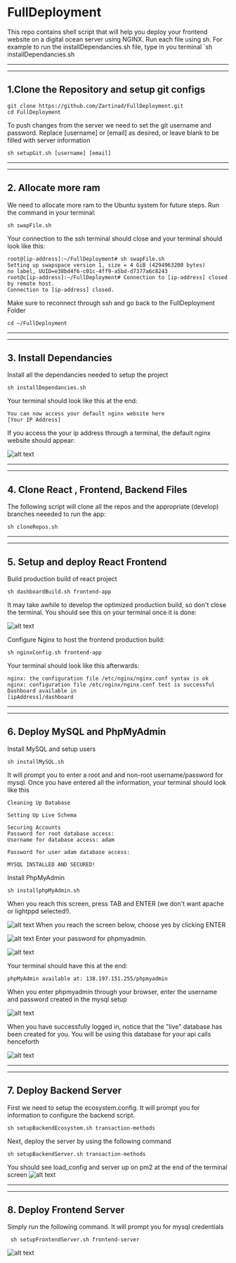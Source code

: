 # FullDeployment
This repo contains shell script that will help you deploy your frontend website on a digital ocean server using NGINX.
Run each file using sh. For example to run the installDependancies.sh file, type in you terminal `sh installDependancies.sh

---
---

## 1.Clone the Repository and setup git configs
```
git clone https://github.com/Zartinad/FullDeployment.git
cd FullDeployment
```
To push changes from the server we need to set the git username and password. Replace [username] or [email] as desired, or leave blank to be filled with server information
```
sh setupGit.sh [username] [email]
```

---
---

## 2. Allocate more ram
We need to allocate more ram to the Ubuntu system for future steps. Run the command in your terminal:
```
sh swapFile.sh
```
Your connection to the ssh terminal should close and your terminal should look like this:
```
root@[ip-address]:~/FullDeployment# sh swapFile.sh 
Setting up swapspace version 1, size = 4 GiB (4294963200 bytes)
no label, UUID=e38bd4f6-c01c-4ff9-a5bd-d7377a6c8243
root@c[ip-address]:~/FullDeployment# Connection to [ip-address] closed by remote host.
Connection to [ip-address] closed.
```
Make sure to reconnect through ssh and go back to the FullDeployment Folder

```
cd ~/FullDeployment
```

---
---

## 3. Install Dependancies
Install all the dependancies needed to setup the project
```
sh installDependancies.sh
```
Your terminal should look like this at the end:
```
You can now access your default nginx website here
[Your IP Address]
```
If you access the your ip address through a terminal, the default nginx website should appear:

![alt text](https://github.com/Zartinad/FullDeployment/blob/master/Tutorial_Pictures/installDependanciesNGINX.png "Defualt NGINX PAGE")

---
---

## 4. Clone React , Frontend, Backend Files
The following script will clone all the repos and the appropriate (develop) branches neeeded to run the app:
```
sh cloneRepos.sh
```

---
---

## 5. Setup and deploy React Frontend
Build production build of react project
```
sh dashboardBuild.sh frontend-app
```
It may take awhile to develop the optimized production build, so don't close the terminal.
You should see this on your terminal once it is done:

![alt text](https://github.com/Zartinad/FullDeployment/blob/master/Tutorial_Pictures/buildComplete.png "Terminal Build")

Configure Nginx to host the frontend production build:
```
sh nginxConfig.sh frontend-app
```
Your terminal should look like this afterwards:
```
nginx: the configuration file /etc/nginx/nginx.conf syntax is ok
nginx: configuration file /etc/nginx/nginx.conf test is successful
Dashboard available in 
[ipAddress]/dashboard
```

---
---

## 6. Deploy MySQL and PhpMyAdmin
Install MySQL and setup users
```
sh installMySQL.sh
```
It will prompt you to enter a root and and non-root username/password for mysql.
Once you have entered all the information, your terminal should look like this

```
Cleaning Up Database

Setting Up Live Schema

Securing Accounts
Password for root database access: 
Username for database access: adam

Password for user adam database access: 

MYSQL INSTALLED AND SECURED!
```
Install PhpMyAdmin
```
sh installphpMyAdmin.sh
```
When you reach this screen, press TAB and ENTER (we don't want apache or lightppd selected!).

![alt text](https://github.com/Zartinad/FullDeployment/blob/master/Tutorial_Pictures/phpmyadminskip.png "Skip Apache")
When you reach the screen below, choose yes by clicking ENTER

![alt text](https://github.com/Zartinad/FullDeployment/blob/master/Tutorial_Pictures/phpmyadminyes.png "YES")
Enter your password for phpmyadmin.

![alt text](https://github.com/Zartinad/FullDeployment/blob/master/Tutorial_Pictures/phpmyadminpass.png "Password")

Your terminal should have this at the end:
```
phpMyAdmin available at: 138.197.151.255/phpmyadmin
```
When you enter phpmyadmin through your browser, enter the username and password created in the mysql setup

![alt text](https://github.com/Zartinad/FullDeployment/blob/master/Tutorial_Pictures/phpmyadmin.png "phpmyadmin.png")

When you have successfully logged in, notice that the "live" database has been created for you. You will be using this database for your api calls henceforth

![alt text](https://github.com/Zartinad/FullDeployment/blob/master/Tutorial_Pictures/phpmyadminlive.png "live database")

---
---

## 7. Deploy Backend Server
First we need to setup the ecosystem.config. It will prompt you for information to configure the backend script.
```
sh setupBackendEcosystem.sh transaction-methods
```
Next, deploy the server by using the following command
```
sh setupBackendServer.sh transaction-methods
```
You should see load_config and server up on pm2 at the end of the terminal screen
![alt text](https://github.com/Zartinad/FullDeployment/blob/master/Tutorial_Pictures/backendlive.png "Backend Running")

---
---

## 8. Deploy Frontend Server
Simply run the following command. It will prompt you for mysql credentials
```
 sh setupFrontendServer.sh frontend-server
```
![alt text](https://github.com/Zartinad/FullDeployment/blob/master/Tutorial_Pictures/frontendlive.png "Frontend Running")


